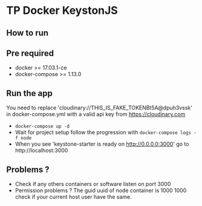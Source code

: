 # TP Docker KeystonJS

## How to run

## Pre required

- docker >= 17.03.1-ce
- docker-compose >= 1.13.0

## Run the app

You need to replace 'cloudinary://THIS_IS_FAKE_TOKENBt5A@dpuh3vssk' in docker-compose.yml with a valid api key from https://cloudinary.com

- `docker-compose up -d`
- Wait for project setup follow the progression with `docker-compose logs -f node`
- When you see 'keystone-starter is ready on http://0.0.0.0:3000' go to http://localhost:3000

## Problems ? 

- Check if any others containers or software listen on port 3000
- Permission problems ? The guid uuid of node container is 1000 1000 check if your current host user have the same.
